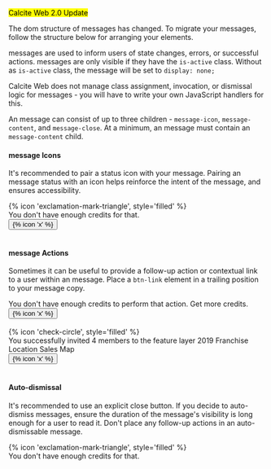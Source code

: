 <div class="panel panel-gray leader-1 trailer-1">
<mark class='label label-blue'>Calcite Web 2.0 Update</mark>
<p class='leader-half trailer-0 font-size--1'>
The dom structure of messages has changed. To migrate your messages, follow the structure below for arranging your elements.
</p>
</div>

messages are used to inform users of state changes, errors, or successful actions. messages are only visible if they have the `is-active` class. Without as `is-active` class, the message will be set to `display: none;`

Calcite Web does not manage class assignment, invocation, or dismissal logic for messages - you will have to write your own JavaScript handlers for this.

An message can consist of up to three children - `message-icon`, `message-content`, and `message-close`. At a minimum, an message must contain an `message-content` child.  

#### message Icons
It's recommended to pair a status icon with your message. Pairing an message status with an icon helps reinforce the intent of the message, and ensures accessibility.

<div class="message message-red is-active">
<div class="message-icon">
  {% icon 'exclamation-mark-triangle', style='filled' %}
</div>
<div class="message-content">
  You don't have enough credits for that.
</div>
<button class="message-close" aria-label="Close">
  {% icon 'x' %}
</button>
</div>
&nbsp;

#### message Actions
Sometimes it can be useful to provide a follow-up action or contextual link to a user within an message. Place a `btn-link` element in a trailing position to your message copy.

<div class="message message-yellow is-active">
<div class="message-content">
  You don't have enough credits to perform that action.
  <a class="btn-link">Get more credits.</a>
</div>
<button class="message-close" aria-label="Close">
  {% icon 'x' %}
</button>
</div>
&nbsp;

<div class="message message-green is-active">
<div class="message-icon">
  {% icon 'check-circle', style='filled' %}
</div>
<div class="message-content">
   You successfully invited 4 members to the feature layer  <a class="btn-link">2019 Franchise Location Sales Map</a>
</div>
<button class="message-close" aria-label="Close">
  {% icon 'x' %}
</button>
</div>
&nbsp;

#### Auto-dismissal
It's recommended to use an explicit close button. If you decide to auto-dismiss messages, ensure the duration of the message's visibility is long enough for a user to read it. Don't place any follow-up actions in an auto-dismissable message.

<div class="message message-yellow is-active">
<div class="message-icon">
  {% icon 'exclamation-mark-triangle', style='filled' %}
</div>
<div class="message-content">
  You don't have enough credits for that.
</div>
</div>
&nbsp;